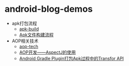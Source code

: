 # android-blog-demos

- apk打包流程 
	- [apk-build](./apk-build/README.md) 
	- [Apk文件构建流程](https://www.jianshu.com/p/c8ccf7ffa79e)
- AOP相关技术
    - [aop-tech](./aop-tech/README.md)
    - [AOP开发——AspectJ的使用](https://www.jianshu.com/p/c66f4e3113b3) 
    - [Android Gradle Plugin打包Apk过程中的Transfor API](https://www.jianshu.com/p/811b0d0975ef)